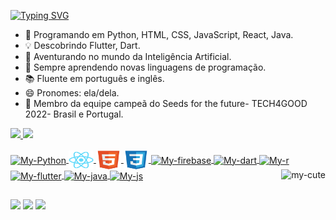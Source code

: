 <a href="https://git.io/typing-svg"><img src="https://readme-typing-svg.demolab.com?font=Inconsolata&size=27&pause=1000&color=47DFF7&center=true&width=435&lines=Ol%C3%A1%2C+eu+sou+a+Mylena+Ang%C3%A9lica" alt="Typing SVG" /></a>

- 🌼 Programando em Python, HTML, CSS, JavaScript, React, Java.
- 💡 Descobrindo Flutter, Dart.
- 🧠 Aventurando no mundo da Inteligência Artificial.
- 🌱 Sempre aprendendo novas linguagens de programação.
- 📚 Fluente em português e inglês.
- 😄 Pronomes: ela/dela.
- 🍑 Membro da equipe campeã do Seeds for the future- TECH4GOOD 2022- Brasil e Portugal.

 <div>
  <a href="https://github.com/mylena-angelica">
  <img height="180em" src="https://github-readme-stats.vercel.app/api?username=mylena-angelica&show_icons=true&bg_color=22272E&title_color=32D1F7&text_color=FFFF&icon_color=F7613E&hide_border=true&include_all_commits=true&count_private=true"/>
  <img height="180em" src="https://github-readme-stats.vercel.app/api/top-langs/?username=mylena-angelica&layout=compact&langs_count=7&bg_color=22272E&title_color=32D1F7&text_color=FFFF&icon_color=F7613E&hide_border=true"/>
</div>
<div style="display: inline_block"><br>
  <img align="center" alt="My-Python" height="30" width="40" src="https://cdn-icons-png.flaticon.com/128/8700/8700245.png">
  <img align="center" alt="My-React" height="30" width="40" src="https://raw.githubusercontent.com/devicons/devicon/master/icons/react/react-original.svg">
  <img align="center" alt="My-HTML" height="30" width="40" src="https://raw.githubusercontent.com/devicons/devicon/master/icons/html5/html5-original.svg">
  <img align="center" alt="My-CSS" height="30" width="40" src="https://raw.githubusercontent.com/devicons/devicon/master/icons/css3/css3-original.svg">
  <img align="center" alt="My-firebase" height="30" width="40" src="https://cdn.jsdelivr.net/gh/devicons/devicon/icons/firebase/firebase-plain.svg">
  <img align="center" alt="My-dart" height="30" width="40" src="https://cdn.jsdelivr.net/gh/devicons/devicon/icons/dart/dart-original.svg">
  <img align="center" alt="My-r" height="30" width="40" src="https://cdn.jsdelivr.net/gh/devicons/devicon/icons/r/r-original.svg" >
  <img align="center" alt="My-flutter" height="30" width="40" src="https://cdn.jsdelivr.net/gh/devicons/devicon/icons/flutter/flutter-original.svg">
  <img align="center" alt="My-java" height="30" width="40" src="https://cdn.jsdelivr.net/gh/devicons/devicon/icons/java/java-original.svg">
  <img align="center" alt="My-js" height="30" width="40" src="https://cdn.jsdelivr.net/gh/devicons/devicon/icons/javascript/javascript-original.svg">
  <img align="right" alt="my-cute" src="https://i.picasion.com/pic91/7822c1d3ce6bb4d78795c771a64459ee.gif">
  
</div>
  
  ##
 
<div> 
  <a href="https://t.me/Mycoalhada" target="_blank"><img src="https://img.shields.io/badge/Telegram-2CA5E0?style=for-the-badge&logo=telegram&logoColor=white" target="_blank"></a>
  <a href = "mailto:mylenangelica@gmail.com"><img src="https://img.shields.io/badge/Gmail-D14836?style=for-the-badge&logo=gmail&logoColor=white" target="_blank"></a>
  <a href="https://www.linkedin.com/in/mylena-ang%C3%A9lica-b99059213" target="_blank"><img src="https://img.shields.io/badge/-LinkedIn-%230077B5?style=for-the-badge&logo=linkedin&logoColor=white" target="_blank"></a> 
  
 
</div>
